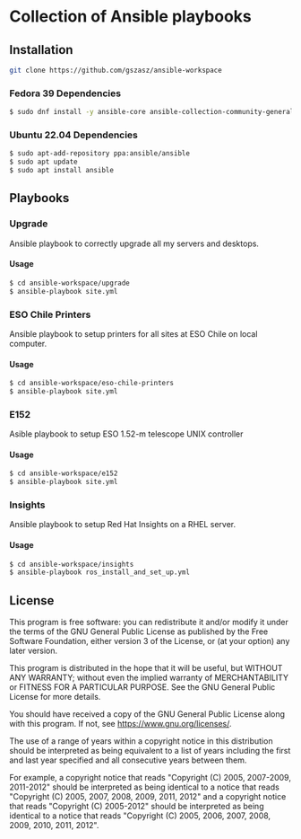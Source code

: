 # Collection of Ansible playbooks

## Installation

```bash
git clone https://github.com/gszasz/ansible-workspace
```

### Fedora 39 Dependencies

```bash
$ sudo dnf install -y ansible-core ansible-collection-community-general
```

### Ubuntu 22.04 Dependencies

```bash
$ sudo apt-add-repository ppa:ansible/ansible
$ sudo apt update
$ sudo apt install ansible
```

## Playbooks

### Upgrade

Ansible playbook to correctly upgrade all my servers and desktops.

#### Usage

```bash
$ cd ansible-workspace/upgrade
$ ansible-playbook site.yml
```


### ESO Chile Printers

Ansible playbook to setup printers for all sites at ESO Chile on local computer.

#### Usage

```bash
$ cd ansible-workspace/eso-chile-printers
$ ansible-playbook site.yml
```


### E152

Asible playbook to setup ESO 1.52-m telescope UNIX controller

#### Usage

```bash
$ cd ansible-workspace/e152
$ ansible-playbook site.yml
```


### Insights

Ansible playbook to setup Red Hat Insights on a RHEL server.

#### Usage

```bash
$ cd ansible-workspace/insights
$ ansible-playbook ros_install_and_set_up.yml
```

## License

This program is free software: you can redistribute it and/or modify it under
the terms of the GNU General Public License as published by the Free Software
Foundation, either version 3 of the License, or (at your option) any later
version.

This program is distributed in the hope that it will be useful, but WITHOUT ANY
WARRANTY; without even the implied warranty of MERCHANTABILITY or FITNESS FOR A
PARTICULAR PURPOSE. See the GNU General Public License for more details.

You should have received a copy of the GNU General Public License along with
this program. If not, see https://www.gnu.org/licenses/.

The use of a range of years within a copyright notice in this distribution
should be interpreted as being equivalent to a list of years including the first
and last year specified and all consecutive years between them.

For example, a copyright notice that reads "Copyright (C) 2005, 2007-2009,
2011-2012" should be interpreted as being identical to a notice that reads
"Copyright (C) 2005, 2007, 2008, 2009, 2011, 2012" and a copyright notice that
reads "Copyright (C) 2005-2012" should be interpreted as being identical to a
notice that reads "Copyright (C) 2005, 2006, 2007, 2008, 2009, 2010, 2011,
2012".
